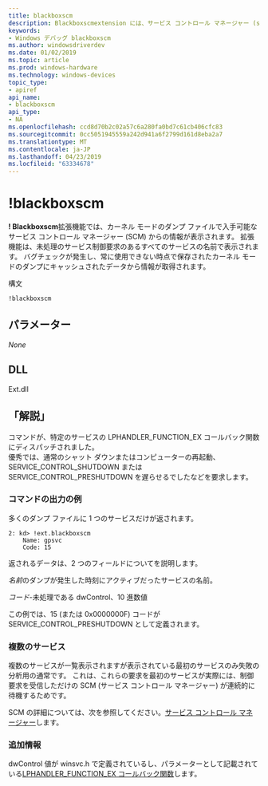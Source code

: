 ```yaml
---
title: blackboxscm
description: Blackboxscmextension には、サービス コントロール マネージャー (scm) セカンダリのブート データが表示されます。
keywords:
- Windows デバッグ blackboxscm
ms.author: windowsdriverdev
ms.date: 01/02/2019
ms.topic: article
ms.prod: windows-hardware
ms.technology: windows-devices
topic_type:
- apiref
api_name:
- blackboxscm
api_type:
- NA
ms.openlocfilehash: ccd8d70b2c02a57c6a280fa0bd7c61cb406cfc83
ms.sourcegitcommit: 0cc5051945559a242d941a6f2799d161d8eba2a7
ms.translationtype: MT
ms.contentlocale: ja-JP
ms.lasthandoff: 04/23/2019
ms.locfileid: "63334678"
---
```

# <a name="blackboxscm"></a>!blackboxscm

**! Blackboxscm**拡張機能では、カーネル モードのダンプ ファイルで入手可能なサービス コントロール マネージャー (SCM) からの情報が表示されます。 拡張機能は、未処理のサービス制御要求のあるすべてのサービスの名前で表示されます。    バグチェックが発生し、常に使用できない時点で保存されたカーネル モードのダンプにキャッシュされたデータから情報が取得されます。


構文

```dbgcmd
!blackboxscm  
```

## <a name="span-idparametersspanparameters"></a><span id="Parameters"></span>パラメーター

*None*   


## <a name="span-iddllspanspan-iddllspandll"></a><span id="DLL"></span><span id="dll"></span>DLL

Ext.dll


## <a name="span-idremarksspanremarks"></a><span id="Remarks"></span>「解説」

コマンドが、特定のサービスの LPHANDLER_FUNCTION_EX コールバック関数にディスパッチされました。  
優秀では、通常のシャット ダウンまたはコンピューターの再起動、SERVICE_CONTROL_SHUTDOWN または SERVICE_CONTROL_PRESHUTDOWN を遅らせるでしたなどを要求します。

### <a name="example-command-output"></a>コマンドの出力の例 

多くのダンプ ファイルに 1 つのサービスだけが返されます。

```dbgcmd
2: kd> !ext.blackboxscm
    Name: gpsvc
    Code: 15
```

返されるデータは、2 つのフィールドについてを説明します。

*名前*のダンプが発生した時刻にアクティブだったサービスの名前。

*コード*-未処理である dwControl、10 進数値

この例では、15 (または 0x0000000F) コードが SERVICE_CONTROL_PRESHUTDOWN として定義されます。


### <a name="multiple-services"></a>複数のサービス

複数のサービスが一覧表示されますが表示されている最初のサービスのみ失敗の分析用の通常です。  これは、これらの要求を最初のサービスが実際には、制御要求を受信しただけの SCM (サービス コントロール マネージャー) が連続的に待機するためです。

SCM の詳細については、次を参照してください。[サービス コントロール マネージャー](https://docs.microsoft.com/en-us/windows/desktop/Services/service-control-manager)します。


### <a name="span-idadditionalinformationspanadditional-information"></a><span id="Additional_Information"></span>追加情報

dwControl 値が winsvc.h で定義されているし、パラメーターとして記載されている[LPHANDLER_FUNCTION_EX コールバック関数](https://docs.microsoft.com/windows/desktop/api/winsvc/nc-winsvc-lphandler_function_ex#parameters)します。

 



